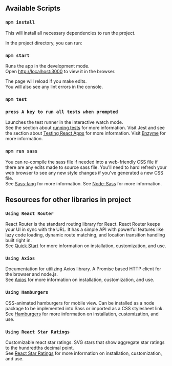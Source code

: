 ## Available Scripts

### `npm install`

This will install all necessary dependencies to run the project.<br>

In the project directory, you can run:<br>

### `npm start`

Runs the app in the development mode.<br>
Open [http://localhost:3000](http://localhost:3000) to view it in the browser.

The page will reload if you make edits.<br>
You will also see any lint errors in the console.

### `npm test`

### `press A key to run all tests when prompted`

Launches the test runner in the interactive watch mode.<br>
See the section about [running tests](https://facebook.github.io/create-react-app/docs/running-tests) for more information.
Visit Jest and see the section about [Testing React Apps](https://jestjs.io/docs/en/tutorial-react) for more information.
Visit [Enzyme](https://airbnb.io/enzyme/) for more information.

### `npm run sass`

You can re-compile the sass file if needed into a web-friendly CSS file if there are any edits made to source sass file. You'll need to hard refresh your web browser to see any new style changes if you've generated a new CSS file.<br>
See [Sass-lang](https://sass-lang.com) for more information.
See [Node-Sass](https://github.com/sass/node-sass) for more information.<br>

## Resources for other libraries in project

### `Using React Router`

React Router is the standard routing library for React. React Router keeps your UI in sync with the URL. It has a simple API with powerful features like lazy code loading, dynamic route matching, and location transition handling built right in.<br>
See [Quick Start](https://reacttraining.com/react-router/web/guides/quick-start) for more information on installation, customization, and use.

### `Using Axios`

Documentation for utilizing Axios library. A Promise based HTTP client for the browser and node.js.<br>
See [Axios](https://github.com/axios/axios) for more information on installation, customization, and use.

### `Using Hamburgers`

CSS-animated hamburgers for mobile view. Can be installed as a node package to be implemented into Sass or imported as a CSS stylesheet link.<br>
See [Hamburgers](https://jonsuh.com/hamburgers/) for more information on installation, customization, and use.

### `Using React Star Ratings`

Customizable react star ratings. SVG stars that show aggregate star ratings to the hundredths decimal point.<br>
See [React Star Ratings](https://github.com/ekeric13/react-star-ratings) for more information on installation, customization, and use.
